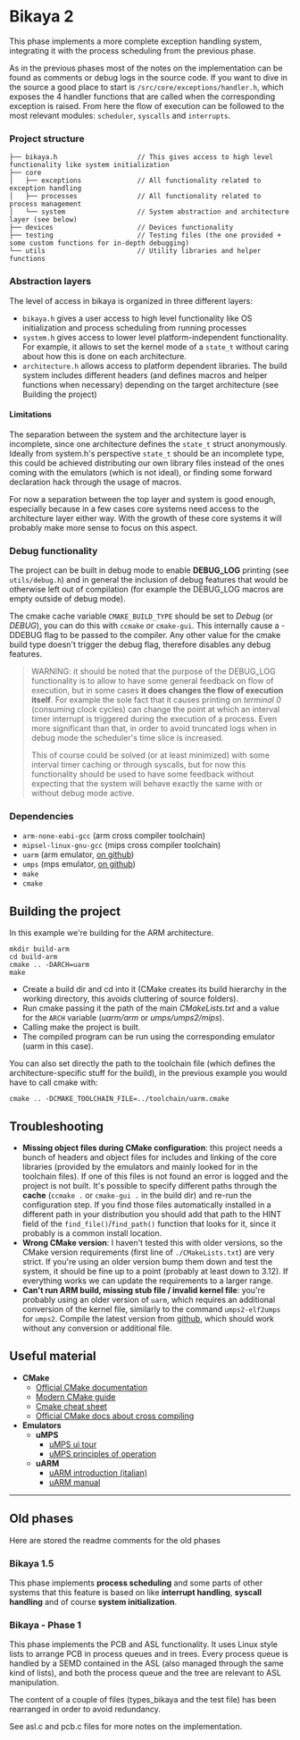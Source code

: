 # Bikaya 2

This phase implements a more complete exception handling system, integrating it with the process scheduling from the previous phase.

As in the previous phases most of the notes on the implementation can be found as comments or debug logs in the source code.
If you want to dive in the source a good place to start is `/src/core/exceptions/handler.h`, which exposes the 4 handler functions
that are called when the corresponding exception is raised. From here the flow of execution can be followed to the most relevant modules: `scheduler`, `syscalls` and `interrupts`.

### Project structure

    ├── bikaya.h                    // This gives access to high level functionality like system initialization
    ├── core                        
    │   ├── exceptions              // All functionality related to exception handling
    │   ├── processes               // All functionality related to process management
    │   └── system                  // System abstraction and architecture layer (see below)
    ├── devices                     // Devices functionality
    ├── testing                     // Testing files (the one provided + some custom functions for in-depth debugging)
    └── utils                       // Utility libraries and helper functions

### Abstraction layers

The level of access in bikaya is organized in three different layers:

- `bikaya.h` gives a user access to high level functionality like OS initialization and process scheduling from running processes
- `system.h` gives access to lower level platform-independent functionality. For example, it allows to set the kernel mode of a `state_t`
without caring about how this is done on each architecture.
- `architecture.h` allows access to platform dependent libraries. The build system includes different headers 
(and defines macros and helper functions when necessary) depending on the target architecture (see Building the project)

#### Limitations

The separation between the system and the architecture layer is incomplete, since one architecture defines the `state_t` struct anonymously.
Ideally from system.h's perspective `state_t` should be an incomplete type, this could be achieved distributing our own
library files instead of the ones coming with the emulators (which is not ideal), or finding some forward declaration hack
through the usage of macros.

For now a separation between the top layer and system is good enough, especially because in a few cases 
core systems need access to the architecture layer either way. With the growth of these core systems it will probably make more sense to
focus on this aspect.

### Debug functionality

The project can be built in debug mode to enable **DEBUG_LOG** printing (see `utils/debug.h`) and in general the inclusion of debug features 
that would be otherwise left out of compilation (for example the DEBUG_LOG macros are empty outside of debug mode).

The cmake cache variable `CMAKE_BUILD_TYPE` should be set to *Debug* (or *DEBUG*), you can do this with `ccmake` or `cmake-gui`.
This internally cause a -DDEBUG flag to be passed to the compiler.
Any other value for the cmake build type doesn't trigger the debug flag, therefore disables any debug features.

> WARNING: it should be noted that the purpose of the DEBUG_LOG functionality is to allow 
> to have some general feedback on flow of execution, but in some cases **it does changes the flow of execution itself**.
> For example the sole fact that it causes printing on *terminal 0* (consuming clock cycles)  can change the point at which an interval timer interrupt
> is triggered during the execution of a process. Even more significant than that, in order to avoid truncated logs when in debug mode the scheduler's time slice is increased.
> 
> This of course could be solved (or at least minimized) with some interval timer caching or through syscalls, but for now
> this functionality should be used to have some feedback without expecting that the system will behave exactly the same with or without debug mode active.


### Dependencies
- `arm-none-eabi-gcc` (arm cross compiler toolchain)
- `mipsel-linux-gnu-gcc` (mips cross compiler toolchain)
- `uarm` (arm emulator, [on github](https://github.com/mellotanica/uARM))
- `umps` (mps emulator, [on github](https://github.com/tjonjic/umps))
- `make`
- `cmake`

## Building the project
In this example we're building for the ARM architecture.

    mkdir build-arm
    cd build-arm
    cmake .. -DARCH=uarm     
    make
    
- Create a build dir and cd into it (CMake creates its build hierarchy in the working directory, this avoids cluttering of source folders).
- Run cmake passing it the path of the main *CMakeLists.txt* and a value for the `ARCH` variable (*uarm/arm* or *umps/umps2/mips*).
- Calling make the project is built.
- The compiled program can be run using the corresponding emulator (uarm in this case).

You can also set directly the path to the toolchain file (which defines the architecture-specific stuff for the build), in the previous example you would have to call cmake with:
    
    cmake .. -DCMAKE_TOOLCHAIN_FILE=../toolchain/uarm.cmake


## Troubleshooting
- **Missing object files during CMake configuration**: this project needs a bunch of headers and object files for includes and linking
of the core libraries (provided by the emulators and mainly looked for in the toolchain files).
If one of this files is not found an error is logged and the project is not built.
It's possible to specify different paths through the **cache** (`ccmake .` or `cmake-gui .` in the build dir) 
and re-run the configuration step. 
If you find those files automatically installed in a different path in your distribution
you should add that path to the HINT field of the `find_file()`/`find_path()` function that looks for it,
since it probably is a common install location. 
- **Wrong CMake version**: I haven't tested this with older versions, so the CMake version requirements (first line of `./CMakeLists.txt`) are very strict.
If you're using an older version bump them down and test the system, it should be fine up to a point (probably at least down to 3.12).
If everything works we can update the requirements to a larger range.
- **Can't run ARM build, missing stub file / invalid kernel file**: you're probably using an older version of `uarm`, which requires an 
additional conversion of the kernel file, similarly to the command `umps2-elf2umps` for `umps2`.
Compile the latest version from [github](https://github.com/mellotanica/uARM), which should work without any conversion or additional file.

## Useful material
- **CMake**
    - [Official CMake documentation](https://cmake.org/cmake/help/v3.16/)
    - [Modern CMake guide](https://cliutils.gitlab.io/modern-cmake/)
    - [Cmake cheat sheet](http://www.brianlheim.com/2018/04/09/cmake-cheat-sheet.html)
    - [Official CMake docs about cross compiling](https://cmake.org/cmake/help/v3.16/manual/cmake-toolchains.7.html)
- **Emulators**
    - **uMPS**
        - [uMPS ui tour](http://www.cs.unibo.it/~renzo/so/umps2/umps2-ui-tour.pdf)
        - [uMPS principles of operation](http://www.cs.unibo.it/~renzo/so/princOfOperations.pdf)
    - **uARM**
        - [uARM introduction (italian)](http://mellotanica.github.io/uARM/uarm_intro.pdf)
        - [uARM manual](https://github.com/mellotanica/uARM/blob/doc/manual/manual.pdf)

---


## Old phases

Here are stored the readme comments for the old phases

### Bikaya 1.5

This phase implements **process scheduling** and some parts of other systems that this feature is based on like **interrupt handling**, **syscall handling** and of course **system initialization**.


### Bikaya - Phase 1

This phase implements the PCB and ASL functionality. It uses Linux style lists to arrange PCB in process queues and in trees. 
Every process queue is handled by a SEMD contained in the ASL (also managed through the same kind of lists), and both the process queue and the tree are relevant to ASL manipulation.

The content of a couple of files (types_bikaya and the test file) has been rearranged in order to avoid redundancy. 

See asl.c and pcb.c files for more notes on the implementation.